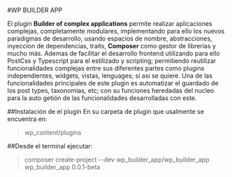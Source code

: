 #WP BUILDER APP

El plugin **Builder of complex applications** permite realizar aplicaciones complejas, completamente modulares, implementando para ello los nuevos paradigmas de desarrollo, usando espacios de nombre, abstracciones, inyeccion de dependencias, traits, **Composer** como gestor de librerias y mucho más. Ademas de facilitar el desarrollo frontend utilizando para ello PostCss y Typescript para el estilizado y scripting; permitiendo reutilizar funcionalidades complejas entre sus diferentes partes como plugins independientes, widgets, vistas, lenguages; si asi se quiere. Una de las funcionalidades principales de este plugin es automatizar el guardado de los post types, taxonomias, etc; con su funciones heredadas del nucleo  para la auto getión de las funcionalidades desarrolladas con este.

##Instalación de el plugin
En su carpeta de plugin que usalmente se encuentra en:

> wp_content/plugins

##Desde el terminal ejecutar:

>composer create-project --dev wp_builder_app/wp_builder_app wp_builder_app 0.0.1-beta

 

